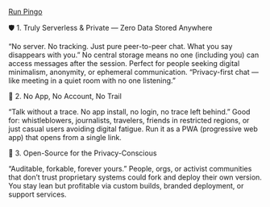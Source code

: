 <a href="https://deyeskay.github.io/pingo/">Run Pingo</a>

🛡️ 1. Truly Serverless & Private — Zero Data Stored Anywhere

“No server. No tracking. Just pure peer-to-peer chat. What you say disappears with you.”
No central storage means no one (including you) can access messages after the session.
Perfect for people seeking digital minimalism, anonymity, or ephemeral communication.
“Privacy-first chat — like meeting in a quiet room with no one listening.”

👻 2. No App, No Account, No Trail

“Talk without a trace. No app install, no login, no trace left behind.”
Good for: whistleblowers, journalists, travelers, friends in restricted regions, or just casual users avoiding digital fatigue.
Run it as a PWA (progressive web app) that opens from a single link.

🧠 3. Open-Source for the Privacy-Conscious

“Auditable, forkable, forever yours.”
People, orgs, or activist communities that don’t trust proprietary systems could fork and deploy their own version.
You stay lean but profitable via custom builds, branded deployment, or support services.
